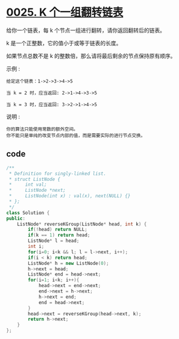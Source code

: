 # [0025. K 个一组翻转链表](https://leetcode-cn.com/problems/reverse-nodes-in-k-group)

给你一个链表，每 k 个节点一组进行翻转，请你返回翻转后的链表。

k 是一个正整数，它的值小于或等于链表的长度。

如果节点总数不是 k 的整数倍，那么请将最后剩余的节点保持原有顺序。

示例 :

    给定这个链表：1->2->3->4->5

    当 k = 2 时，应当返回: 2->1->4->3->5

    当 k = 3 时，应当返回: 3->2->1->4->5

说明 :

    你的算法只能使用常数的额外空间。
    你不能只是单纯的改变节点内部的值，而是需要实际的进行节点交换。

## code

```c++
/**
 * Definition for singly-linked list.
 * struct ListNode {
 *     int val;
 *     ListNode *next;
 *     ListNode(int x) : val(x), next(NULL) {}
 * };
 */
class Solution {
public:
    ListNode* reverseKGroup(ListNode* head, int k) {
        if(!head) return NULL;
        if(k == 1) return head;
        ListNode* l = head;
        int i;
        for(i=0; i<k && l; l = l->next, i++);
        if(i < k) return head;
        ListNode* h = new ListNode(0);
        h->next = head;
        ListNode* end = head->next;
        for(i=1; i<k; i++){
            head->next = end->next;
            end->next = h->next;
            h->next = end;
            end = head->next;
        }
        head->next = reverseKGroup(head->next, k);
        return h->next;
    }
};
```
